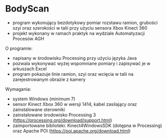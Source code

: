 # BodyScan
- program wykonujący bezdotykowy pomiar rozstawu ramion, grubości szyi oraz szerokości w talii przy użyciu sensora Xbox Kinect 360
- projekt wykonany w ramach praktyk na wydziale Automatyzacji Procesów AGH

O programie:
- napisany w środowisku Processing przy użyciu języka Java
- pozwala wykonywać wyżej wspomniane pomiary i zapisywać je w arkuszach Excel
- program pokazuje linie ramion, szyi oraz wcięcia w talii na zarejestrowanym obrazie z kamery

Wymagania:
- system Windows (minimum 7)
- sensor Kinect Xbox 360 w wersji 1414, kabel zasilający oraz zainstalowane sterowniki
- zainstalowane środowisko Processing 3 (https://processing.org/download/support.html)
- zaimportowane biblioteki: Kinect4WindowsSDK (dotępna w Processing) oraz Apache POI (https://poi.apache.org/download.html)